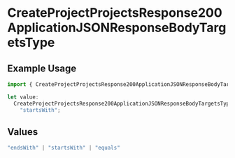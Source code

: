 # CreateProjectProjectsResponse200ApplicationJSONResponseBodyTargetsType

## Example Usage

```typescript
import { CreateProjectProjectsResponse200ApplicationJSONResponseBodyTargetsType } from "@vercel/sdk/models/operations/createproject.js";

let value:
  CreateProjectProjectsResponse200ApplicationJSONResponseBodyTargetsType =
    "startsWith";
```

## Values

```typescript
"endsWith" | "startsWith" | "equals"
```